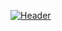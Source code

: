 [![Header](https://user-images.githubusercontent.com/52716203/140080846-e721a8f9-ad34-4c2e-b219-46d9174d5ef8.gif)](https://yezz.me/)
